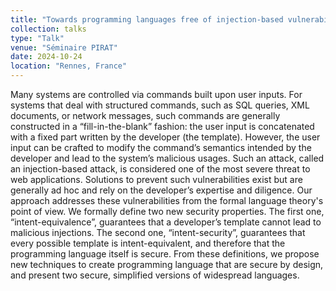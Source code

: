 ```yaml
---
title: "Towards programming languages free of injection-based vulnerabilities by design"
collection: talks
type: "Talk"
venue: "Séminaire PIRAT"
date: 2024-10-24
location: "Rennes, France"
---
```


Many systems are controlled via commands built upon user inputs. For systems that deal with structured commands, such as SQL queries, XML documents, or network messages, such commands are generally constructed in a “fill-in-the-blank” fashion: the user input is concatenated with a fixed part written by the developer (the template). However, the user input can be crafted to modify the command’s semantics intended by the developer and lead to the system’s malicious usages. Such an attack, called an injection-based attack, is considered one of the most severe threat to web applications. Solutions to prevent such vulnerabilities exist but are generally ad hoc and rely on the developer’s expertise and diligence. Our approach addresses these vulnerabilities from the formal language theory's point of view. We formally define two new security properties. The first one, “intent-equivalence”, guarantees that a developer’s template cannot lead to malicious injections. The second one, “intent-security”, guarantees that every possible template is intent-equivalent, and therefore that the programming language itself is secure. From these definitions, we propose new techniques to create programming language that are secure by design, and present two secure, simplified versions of widespread languages.
